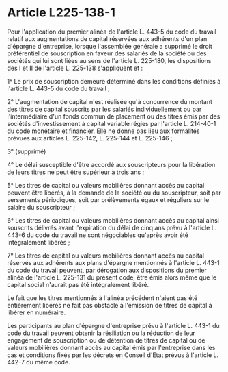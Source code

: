 # Article L225-138-1

Pour l'application du premier alinéa de l'article L. 443-5 du code du travail relatif aux augmentations de capital réservées aux adhérents d'un plan d'épargne d'entreprise, lorsque l'assemblée générale a supprimé le droit préférentiel de souscription en faveur des salariés de la société ou des sociétés qui lui sont liées au sens de l'article L. 225-180, les dispositions des I et II de l'article L. 225-138 s'appliquent et :

1° Le prix de souscription demeure déterminé dans les conditions définies à l'article L. 443-5 du code du travail ;

2° L'augmentation de capital n'est réalisée qu'à concurrence du montant des titres de capital souscrits par les salariés individuellement ou par l'intermédiaire d'un fonds commun de placement ou des titres émis par des sociétés d'investissement à capital variable régies par l'article L. 214-40-1 du code monétaire et financier. Elle ne donne pas lieu aux formalités prévues aux articles L. 225-142, L. 225-144 et L. 225-146 ;

3° (supprimé)

4° Le délai susceptible d'être accordé aux souscripteurs pour la libération de leurs titres ne peut être supérieur à trois ans ;

5° Les titres de capital ou valeurs mobilières donnant accès au capital peuvent être libérés, à la demande de la société ou du souscripteur, soit par versements périodiques, soit par prélèvements égaux et réguliers sur le salaire du souscripteur ;

6° Les titres de capital ou valeurs mobilières donnant accès au capital ainsi souscrits délivrés avant l'expiration du délai de cinq ans prévu à l'article L. 443-6 du code du travail ne sont négociables qu'après avoir été intégralement libérés ;

7° Les titres de capital ou valeurs mobilières donnant accès au capital réservés aux adhérents aux plans d'épargne mentionnés à l'article L. 443-1 du code du travail peuvent, par dérogation aux dispositions du premier alinéa de l'article L. 225-131 du présent code, être émis alors même que le capital social n'aurait pas été intégralement libéré.

Le fait que les titres mentionnés à l'alinéa précédent n'aient pas été entièrement libérés ne fait pas obstacle à l'émission de titres de capital à libérer en numéraire.

Les participants au plan d'épargne d'entreprise prévu à l'article L. 443-1 du code du travail peuvent obtenir la résiliation ou la réduction de leur engagement de souscription ou de détention de titres de capital ou de valeurs mobilières donnant accès au capital émis par l'entreprise dans les cas et conditions fixés par les décrets en Conseil d'Etat prévus à l'article L. 442-7 du même code.
